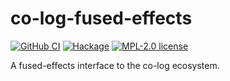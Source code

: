 # co-log-fused-effects

[![GitHub CI](https://github.com/patrickt/co-log-fused-effects/workflows/CI/badge.svg)](https://github.com/patrickt/co-log-fused-effects/actions)
[![Hackage](https://img.shields.io/hackage/v/co-log-fused-effects.svg?logo=haskell)](https://hackage.haskell.org/package/co-log-fused-effects)
[![MPL-2.0 license](https://img.shields.io/badge/license-MPL--2.0-blue.svg)](LICENSE)

A fused-effects interface to the co-log ecosystem.
